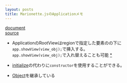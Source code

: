 ```yaml
---
layout: posts
title: Marionette.jsのApplicationメモ
---
```

[document](http://marionettejs.com/docs/master/marionette.application.html)  
[source](https://github.com/marionettejs/backbone.marionette/blob/master/src/application.js)  

* ApplicationのRootViewはregionで指定した要素のの下に`app.showView(view_obj);`で挿入する。  
`app.showView(view_obj);`で入れ替えることも可能 [\*](http://marionettejs.com/docs/master/marionette.application.html#root-layout)   

* [initialize](http://marionettejs.com/docs/master/marionette.application.html#initialize)の代わりに`constructor`を使用することができる。

* [Object](http://marionettejs.com/docs/master/marionette.object.html)を継承している
